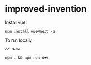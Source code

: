 # improved-invention

Install vue
```
npm install vue@next -g
````

To run locally
```
cd Demo

npm i && npm run dev

```
